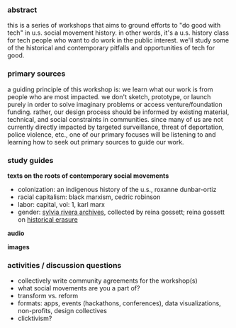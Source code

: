 ### abstract
this is a series of workshops that aims to ground efforts to "do good with tech" in u.s. social movement history. 
in other words, it's a u.s. history class for tech people who want to do work in the public interest. we'll study some of the historical and contemporary pitfalls and opportunities of tech for good.

### primary sources
a guiding principle of this workshop is: we learn what our work is from people who are most impacted. we don't sketch, prototype, or launch purely in order to solve imaginary problems or access venture/foundation funding. rather, our design process should be informed by existing material, technical, and social constraints in communities. since many of us are not currently directly impacted by targeted surveillance, threat of deportation, police violence, etc., one of our primary focuses will be listening to and learning how to seek out primary sources to guide our work.

### study guides
**texts on the roots of contemporary social movements**
- colonization: an indigenous history of the u.s., roxanne dunbar-ortiz
- racial capitalism: black marxism, cedric robinson
- labor: capital, vol: 1, karl marx
- gender: [sylvia rivera archives](http://thespiritwas.tumblr.com/post/19399849610/ten-posts-for-sylvia-riveras-ten-year-memorial), collected by reina gossett; reina gossett on [historical erasure](https://vimeo.com/144135575)

**audio**

**images**

### activities / discussion questions
- collectively write community agreements for the workshop(s)
- what social movements are you a part of?
- transform vs. reform
- formats: apps, events (hackathons, conferences), data visualizations, non-profits, design collectives
- clicktivism?
